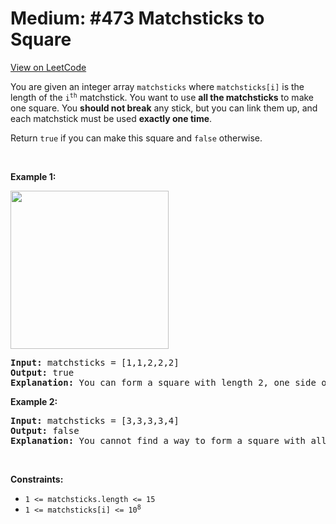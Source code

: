 
Medium: #473 Matchsticks to Square
=======================
[View on LeetCode](https://leetcode.com/problems/matchsticks-to-square/)
</hr>
<p>You are given an integer array <code>matchsticks</code> where <code>matchsticks[i]</code> is the length of the <code>i<sup>th</sup></code> matchstick. You want to use <strong>all the matchsticks</strong> to make one square. You <strong>should not break</strong> any stick, but you can link them up, and each matchstick must be used <strong>exactly one time</strong>.</p>

<p>Return <code>true</code> if you can make this square and <code>false</code> otherwise.</p>

<p>&nbsp;</p>
<p><strong class="example">Example 1:</strong></p>
<img alt="" src="https://assets.leetcode.com/uploads/2021/04/09/matchsticks1-grid.jpg" style="width: 253px; height: 253px;" />
<pre>
<strong>Input:</strong> matchsticks = [1,1,2,2,2]
<strong>Output:</strong> true
<strong>Explanation:</strong> You can form a square with length 2, one side of the square came two sticks with length 1.
</pre>

<p><strong class="example">Example 2:</strong></p>

<pre>
<strong>Input:</strong> matchsticks = [3,3,3,3,4]
<strong>Output:</strong> false
<strong>Explanation:</strong> You cannot find a way to form a square with all the matchsticks.
</pre>

<p>&nbsp;</p>
<p><strong>Constraints:</strong></p>

<ul>
	<li><code>1 &lt;= matchsticks.length &lt;= 15</code></li>
	<li><code>1 &lt;= matchsticks[i] &lt;= 10<sup>8</sup></code></li>
</ul>

